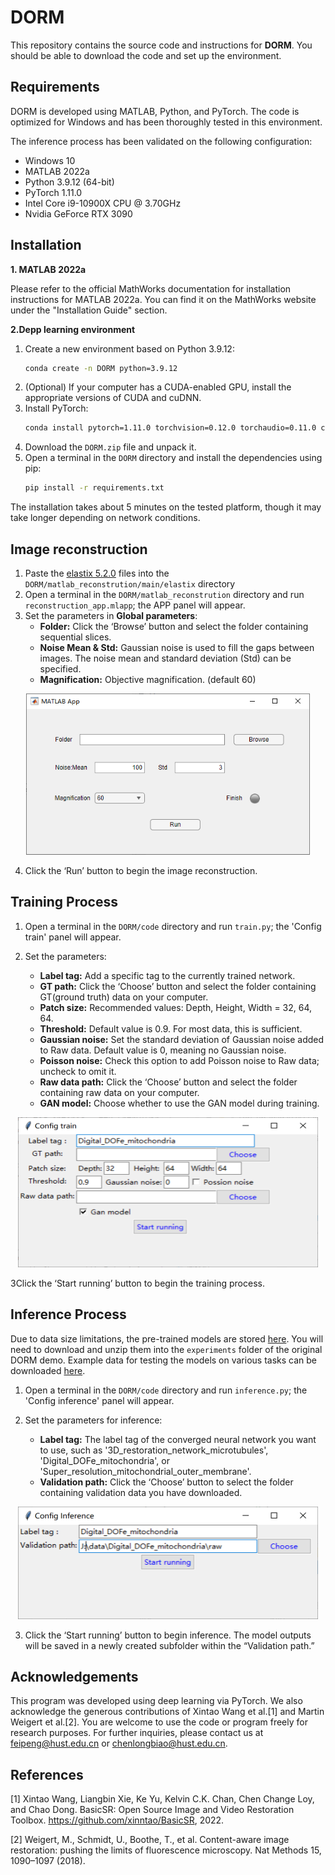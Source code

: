 # DORM

This repository contains the source code and instructions for **DORM**. You should be able to download the code and set up the environment.

## Requirements

DORM is developed using MATLAB, Python, and PyTorch. The code is optimized for Windows and has been thoroughly tested in this environment.

The inference process has been validated on the following configuration:

- Windows 10
- MATLAB 2022a
- Python 3.9.12 (64-bit)
- PyTorch 1.11.0
- Intel Core i9-10900X CPU @ 3.70GHz
- Nvidia GeForce RTX 3090


## Installation
   **1. MATLAB 2022a**

   Please refer to the official MathWorks documentation for installation instructions for MATLAB 2022a. You can find it on the MathWorks website under the "Installation Guide" section.

   **2.Depp learning environment**
   1. Create a new environment based on Python 3.9.12:
      ```bash
      conda create -n DORM python=3.9.12
      ```
   2. (Optional) If your computer has a CUDA-enabled GPU, install the appropriate versions of CUDA and cuDNN.
   3. Install PyTorch:
       ```bash
       conda install pytorch=1.11.0 torchvision=0.12.0 torchaudio=0.11.0 cudatoolkit=11.3 -c pytorch
       ```
   4. Download the `DORM.zip` file and unpack it.
   5. Open a terminal in the `DORM` directory and install the dependencies using pip:
       ```bash
       pip install -r requirements.txt
       ```

The installation takes about 5 minutes on the tested platform, though it may take longer depending on network conditions.

## Image reconstruction
1. Paste the [elastix 5.2.0](https://github.com/SuperElastix/elastix/releases) files into the `DORM/matlab_reconstrution/main/elastix` directory
2. Open a terminal in the `DORM/matlab_reconstrution` directory and run `reconstruction_app.mlapp`; the APP panel will appear.
3. Set the parameters in **Global parameters**:
    - **Folder:** Click the ‘Browse’ button and select the folder containing sequential slices.
    - **Noise Mean & Std:** Gaussian noise is used to fill the gaps between images. The noise mean and standard deviation (Std) can be specified.
    - **Magnification:** Objective magnification. (default 60)

<div align="center">
<img width="454" height="258" src="/fig/Config_reconstruction.png"/>
</div>

4. Click the ‘Run’ button to begin the image reconstruction.


## Training Process

1. Open a terminal in the `DORM/code` directory and run `train.py`; the 'Config train' panel will appear.

2. Set the parameters:

    - **Label tag:** Add a specific tag to the currently trained network.
    - **GT path:** Click the ‘Choose’ button and select the folder containing GT(ground truth) data on your computer.
    - **Patch size:** Recommended values: Depth, Height, Width = 32, 64, 64.
    - **Threshold:** Default value is 0.9. For most data, this is sufficient.
    - **Gaussian noise:** Set the standard deviation of Gaussian noise added to Raw data. Default value is 0, meaning no Gaussian noise.
    - **Poisson noise:** Check this option to add Poisson noise to Raw data; uncheck to omit it.
    - **Raw data path:** Click the ‘Choose’ button and select the folder containing raw data on your computer.
    - **GAN model:** Choose whether to use the GAN model during training.

<div align="center">
<img width="480" height="240" src="/fig/Config_train.png"/>
</div>

3Click the ‘Start running’ button to begin the training process.

## Inference Process

Due to data size limitations, the pre-trained models are stored [here](https://drive.google.com/file/d/1uLWXmoXxNQB0pUhR1EgzYKN73NxkLBjF/view?usp=sharing). You will need to download and unzip them into the `experiments` folder of the original DORM demo. Example data for testing the models on various tasks can be downloaded [here](https://drive.google.com/file/d/1KB_5EG15eez21LWcLthrCd9kRsTN5_a0/view?usp=sharing).


1. Open a terminal in the `DORM/code` directory and run `inference.py`; the 'Config inference' panel will appear.

2. Set the parameters for inference:

    - **Label tag:** The label tag of the converged neural network you want to use, such as '3D_restoration_network_microtubules', 'Digital_DOFe_mitochondria', or 'Super_resolution_mitochondrial_outer_membrane'.
    - **Validation path:** Click the ‘Choose’ button to select the folder containing validation data you have downloaded.

<div align="center">
<img width="480" height="180" src="/fig/Config_inference.png"/>
</div>

3. Click the ‘Start running’ button to begin inference. The model outputs will be saved in a newly created subfolder within the “Validation path.”

## Acknowledgements

This program was developed using deep learning via PyTorch. We also acknowledge the generous contributions of Xintao Wang et al.[1] and Martin Weigert et al.[2]. You are welcome to use the code or program freely for research purposes. For further inquiries, please contact us at feipeng@hust.edu.cn or chenlongbiao@hust.edu.cn.

## References

[1] Xintao Wang, Liangbin Xie, Ke Yu, Kelvin C.K. Chan, Chen Change Loy, and Chao Dong. BasicSR: Open Source Image and Video Restoration Toolbox. https://github.com/xinntao/BasicSR, 2022.

[2] Weigert, M., Schmidt, U., Boothe, T., et al. Content-aware image restoration: pushing the limits of fluorescence microscopy. Nat Methods 15, 1090–1097 (2018).
